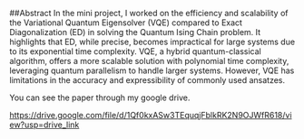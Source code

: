 ##Abstract
In the mini project, I worked on the efficiency and scalability of the Variational Quantum Eigensolver (VQE) compared to Exact Diagonalization (ED) in solving the Quantum Ising Chain problem. It highlights that ED, while precise, becomes impractical for large systems due to its exponential time complexity. VQE, a hybrid quantum-classical algorithm, offers a more scalable solution with polynomial time complexity, leveraging quantum parallelism to handle larger systems. However, VQE has limitations in the accuracy and expressibility of commonly used ansatzes.

You can see the paper through my google drive.

https://drive.google.com/file/d/1Qf0kxASw3TEquqjFblkRK2N9OJWfR618/view?usp=drive_link
